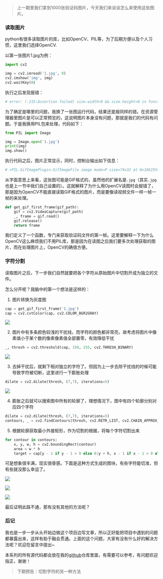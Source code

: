 
> 上一期里我们拿到1000张验证码图片，今天我们来谈谈怎么来使用这些图片。

### 读取图片

python有很多读取图片的库，比如OpenCV、PIL等，为了后期方便以及个人习惯，这里我们选择OpenCV.

以第一张图片1.jpg为例：
```python
import cv2

img = cv2.imread('1.jpg', 0)
cv2.imshow('img', img)
cv2.waitKey(0)
```
执行之后发现报错：
```python
# error: (-215:Assertion failed) size.width>0 && size.height>0 in function 'cv::imshow'
```
为了确定是哪里的问题，我换了一张图运行代码，结果还是报同样的错。在资源管理器里图片是可以正常预览的，这说明图片本身没有问题，那就是我们的代码有问题。于是我换用PIL包来处理，代码如下：
```python
from PIL import Image

img = Image.open('1.jpg')
print(img)
img.show()
```
执行代码之后，图片正常显示，同时，控制台输出如下信息：
```python
# <PIL.GifImagePlugin.GifImageFile image mode=P size=74x32 at 0x16E255480B8>
```
从字面意思上来看，这张图可能是GIF格式的，虽然他的扩展名是`.jpg`（其实`.jpg`也是上一节中我们自己设置的）。这就解释了为什么用OpenCV读图时会报错了，那是因为OpenCV不能直接读取GIF格式的图片，而是要像读视频文件一样一帧一帧的来处理。
```python
def get_gif_first_frame(gif_path):
    gif = cv2.VideoCapture(gif_path)
    _, frame = gif.read()
    gif.release()
    return frame
```
我们定义了一个函数，专门来获取验证码文件的第一帧。这里要解释一下为什么OpenCV这么麻烦我们不用PIL库，那是因为在读图之后我们要多次处理获取的图片，而在处理图片上，OpenCV的确很方便。

### 字符分割

读取图片之后，下一步我们自然就要把各个字符从原始图片中切割开成为独立的文件。

怎么分开呢？我脑中的第一个想法是这样的：

1. 图片转换为灰度图
```python
cap = get_gif_first_frame('1.jpg')
cap = cv2.cvtColor(cap, cv2.COLOR_BGR2GRAY)
```

![](https://user-gold-cdn.xitu.io/2019/12/10/16eefca709de3661?w=122&h=66&f=png&s=2060)

2. 图片中有多条颜色较浅的干扰线，而字符的颜色都非常亮，故考虑将图片中像素值小于某个数的像素像素值全部置零，有效降低干扰
```python
_, thresh = cv2.threshold(cap, 150, 255, cv2.THRESH_BINARY)
```

![](https://user-gold-cdn.xitu.io/2019/12/10/16eefcbdcf53ad58?w=121&h=64&f=png&s=1397)

3. 去掉干扰后，就剩下相对独立的字符了。但因为上一步去除干扰线的时候可能导致字符被切断，这里进行一下膨胀处理

```python
dilate = cv2.dilate(thresh, (7,7), iterations=5)
```

![](https://user-gold-cdn.xitu.io/2019/12/10/16eefcfe6833347a?w=122&h=66&f=png&s=1358)

4. 膨胀之后就可以搜索图中所有的轮廓了，理想情况下，图中有四个轮廓分别对应四个字符

```python
dilate = cv2.dilate(thresh, (7,7), iterations=5)
contours, _ = cv2.findContours(thresh, cv2.RETR_LIST, cv2.CHAIN_APPROX_SIMPLE)
```

5. 根据轮廓获取最小外接矩形，作为切割的根据，将每个字符切割出来
```python
for contour in contours:
    x, y, w, h = cv2.boundingRect(contour)
    area = w * h
    target = cap[y - 1 if y - 1 > 0 else 0:y + h, x - 1 if x - 1 > 0 else 0:x + w]
```

可是想象很丰满，现实很骨感。下面是这种方式生成的图块，有些字符能切准，但有些就没那么幸运了。

![](https://user-gold-cdn.xitu.io/2019/12/10/16eefd09307df790?w=121&h=48&f=png&s=1118)


![](https://user-gold-cdn.xitu.io/2019/12/10/16eefd0e9230e092?w=121&h=48&f=png&s=1141)


![](https://user-gold-cdn.xitu.io/2019/12/10/16eefd14aad51817?w=121&h=47&f=png&s=1165)

最后证明此路不通，那有没有其他的方法呢？

### 后记

我也是一步一步从头开始边做这个项目边写文章，所以正好能把项目中遇到的问题都暴露出来，这样有助于融会贯通。上面的这个问题，大家有没有什么好的解决方法呢？欢迎在留言中提出~

本系列的所有源代码都会放在我的[github](https://github.com/TitusWongCN/AutoTokenAppointment)仓库里面，有需要可以参考，有问题欢迎指正，谢谢！


> 下期预告：切割字符的另一种方法






